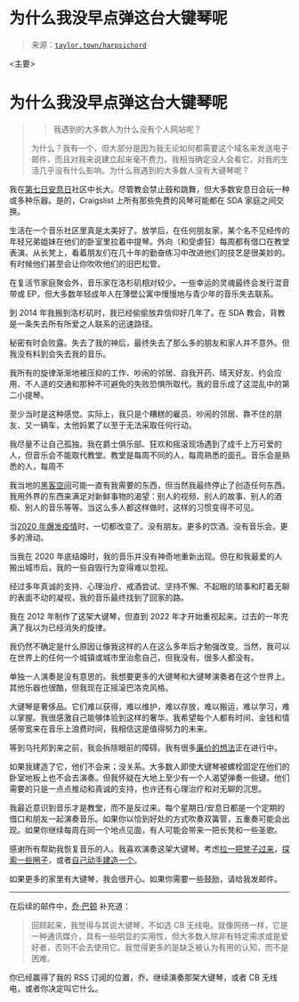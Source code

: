 <!--yml

分类：未分类

日期：2024 年 05 月 27 日 14:27:54

-->

# 为什么我没早点弹这台大键琴呢

> 来源：[`taylor.town/harpsichord`](https://taylor.town/harpsichord)

<主要>

# 为什么我没早点弹这台大键琴呢

> > 我遇到的大多数人为什么没有个人网站呢？
> > 
> 为什么？我有一个，但大部分是因为我无论如何都需要这个域名来发送电子邮件，而且对我来说建立起来毫不费力。我相当确定没人会看它，对我的生活几乎没有什么影响。为什么我遇到的大多数人没有大键琴呢？

我在[第七日安息日](https://en.wikipedia.org/wiki/Seventh-day_Adventist_Church)社区中长大。尽管教会禁止鼓和跳舞，但大多数安息日会玩一种或多种乐器。是的，Craigslist 上所有那些免费的风琴可能都在 SDA 家庭之间交换。

生活在一个音乐社区里真是太美好了。放学后，在任何朋友家，某个名不见经传的年轻兄弟姐妹在他们的卧室里拉着中提琴。外向（和受虐狂）每周都有借口在教堂表演。从长凳上，看着朋友们在几十年的勤奋练习中改进他们的技艺是很美妙的。有时候他们甚至会让你吹吹他们的旧巴松管。

在复活节家庭聚会外，音乐家在洛杉矶相对较少。一些幸运的灵魂最终会发行混音带或 EP，但大多数年轻成年人在薄壁公寓中慢慢地与青少年的音乐失去联系。

到 2014 年我搬到洛杉矶时，我已经偷偷放弃信仰好几年了。在 SDA 教会，背教是一条失去所有所爱之人联系的迅速路径。

秘密有时会败露。失去了我的神后，最终失去了那么多的朋友和家人并不意外。但我没有料到会失去我的音乐。

我所有的旋律渐渐地被压抑的工作、吵闹的邻居、自我开药、晴天好友、约会应用、不人道的交通和那种不可避免的失败恐惧所取代。我的音乐成了这混乱中的第二小提琴。

至少当时是这种感觉。实际上，我只是个糟糕的雇员、吵闹的邻居、靠不住的朋友、又一辆车，太他妈累了以至于无法采取任何行动。

我尽量不让自己孤独。我在爵士俱乐部、狂欢和摇滚现场遇到了成千上万可爱的人，但音乐会不能取代教堂。教堂是每周不同的人，每周熟悉的面孔。音乐会是熟悉的人，每周不

我当地的[黑客空间](https://en.wikipedia.org/wiki/Hackerspace)可能一直有我需要的东西，但当然我最终停止了创造任何东西。我用外界的东西来满足对新鲜事物的渴望：别人的视频、别人的故事、别人的酒柜、别人的音乐等等。当这么多人都这样做时，这样的习惯变得不可见。

当[2020 年爆发疫情](https://en.wikipedia.org/wiki/COVID-19)时，一切都改变了。没有朋友。更多的饮酒。没有音乐会。更多的滑动。

当我在 2020 年底结婚时，我的音乐并没有神奇地重新出现。但在和我最爱的人搬出城市后，我的一些自毁行为变得难以忽视。

经过多年真诚的支持、心理治疗、戒酒尝试、坚持不懈、不起眼的琐事和盯着无聊的表面不动的凝视，我的音乐最终找到了回家的路。

我在 2012 年制作了这架大键琴，但直到 2022 年才开始重视起来。过去的一年充满了我以为已经消失的旋律。

我仍然不确定是什么原因让像我这样的人在这么多年后才勉强改变。当然，我可以在世界上的任何一个城镇或城市里治愈自己，但我没有。很多人都没有。

单独一人演奏是没有意思的。我想要更多的大键琴和大键琴演奏者在这个世界上。其他乐器也很酷，但我现在正摇滚巴洛克风格。

大键琴是奢侈品。它们难以获得，难以维护，难以存放，难以搬运，难以学习，难以掌握。我很感激自己能够体验到这样的奢华。我希望每个人都有时间、金钱和情感带宽来在音乐上浪费时间，我相信这是值得努力的未来。

等到乌托邦到来之前，我会拆除眼前的障碍。我有很多[廉价的想法](https://potato.cheap)正在进行中。

如果我建造了它，他们不会来；没关系。大多数人即使大键琴被螺栓固定在他们的卧室地板上也不会去演奏。但我怀疑在大地上至少有一个人渴望弹奏一些键。他们需要的只是一点点推动和真诚的支持，也许还有心理治疗和对无聊的沉思。

我最近意识到音乐才是教堂，而不是反过来。每个星期日/安息日都是一个定期的借口和朋友一起演奏音乐。如果你以恰到好处的方式吹奏双簧管，五重奏可能会出现。如果你继续每周在同一个地点见面，有人可能会带来一把长凳和一些圣歌。

感谢所有帮助我恢复音乐的人。我喜欢演奏这架大键琴。考虑[拉一把凳子过来](https://newsletter.taylor.town)，[探索一些圈子](https://blogs.hn)，或者[自己动手建造一个](https://bearblog.dev)。

如果更多的家里有大键琴，我会很开心。如果你需要一些鼓励，请给我发邮件。

* * *

在后续的邮件中，[乔·巴顿](https://joebutton.co.uk) 补充道：

> 回顾起来，我觉得与其说大键琴，不如选 CB 无线电。就像网络一样，它是一种通讯媒介，具有一些明显的实用性，但大多数人除非有特定需求或是爱好者，否则不会去使用它。我觉得更多的是缺乏被认为有用的认知，而不是困难。

你已经赢得了我的 RSS 订阅的位置，乔。继续演奏那架大键琴，或者 CB 无线电，或者你决定叫它什么。

</main>
